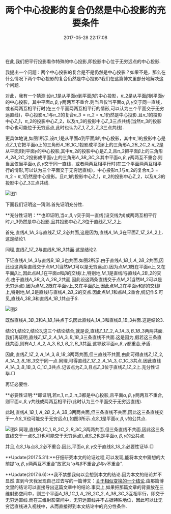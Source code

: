 ﻿---
title: 两个中心投影的复合仍然是中心投影的充要条件
date: 2017-05-28 22:17:08
categories:
- 数学
- 射影几何
tags:
- 中心投影

---
在此,我们把平行投影看作特殊的中心投影,即投影中心位于无穷远点的中心投影.

我提出一个问题：两个中心投影的复合是不是仍然是中心投影？如果不是，那么在什么情况下两个中心投影的复合仍然是中心投影?我们在这篇博文里部分地解决这个问题.


对此，我有一个猜测:设$\pi\_{1}$是从平面$\alpha$到平面$\beta$的中心投影，$\pi\_2$是从平面$\beta$到平面$\gamma$的中心投影，其中平面$\alpha,\beta,\gamma$两两互不重合.则当且仅当平面$\alpha,\beta,\gamma$交于同一直线，或者两两互相平行时(在三个平面两两互相平行的情形,可以认为三个平面交于无穷远直线)，中心投影$\pi\_{1}$与$\pi\_{2}$的复合$\pi\_{3}=\pi\_2\circ\pi\_{1}$仍然是中心投影.且$\pi\_{1}$的投影中心$Z\_{1}$，$\pi\_{2}$的投影中心$Z\_{2}$，以及$\pi\_{3}$的投影中心$Z\_3$三点共线(当然$\pi\_{3}$的投影中心也可能位于无穷远点,此时也认为$Z\_1,Z\_2,Z\_{3}$三点共线).


更具体地说,如图1所示,设$\pi\_{1}$是从平面$\alpha$到平面$\beta$的中心投影，其中$\pi\_1$的投影中心是点$Z\_1$,它把平面$\alpha$上的三角形$A\_1B\_1C\_1$投影成平面$\beta$上的三角形$A\_2B\_2C\_2$.$\pi\_{2}$是从平面$\beta$到平面$\gamma$的中心投影,其中$\pi\_2$的投影中心是$Z\_2$,且$\pi\_2$把平面$\beta$上的三角形$A\_2B\_2C\_2$投影成平面$\gamma$上的三角形$A\_3B\_3C\_3$.其中平面$\alpha,\beta,\gamma$两两互不重合.则当且仅当平面$\alpha,\beta,\gamma$交于同一直线，或者两两互相平行时(在三个平面两两互相平行的情形,可以认为三个平面交于无穷远直线)，中心投影$\pi\_{1}$与$\pi\_{2}$的复合$\pi\_{3}=\pi\_2\circ\pi\_{1}$仍然是中心投影。且$\pi\_{1}$的投影中心$Z\_{1}$，$\pi\_{2}$的投影中心$Z\_{2}$，以及$\pi\_{3}$的投影中心$Z\_{3}$三点共线.

![图1](/img/两个中心投影的复合仍然是中心投影的充要条件-1.png)

下面我们证明这一猜测.首先证明充分性.

**充分性证明：**也即证明,当$\alpha,\beta,\gamma$交于同一直线(设交线为$l$)或两两互相平行时,$\pi\_3$仍然是中心投影,且其投影中心$Z\_3$位于直线$Z\_1Z\_2$上.

首先,直线$A\_1A\_3$与直线$Z\_1Z\_2$必共面,这是因为,直线$A\_1A\_3$在平面$Z\_1Z\_2A\_2$上.这是结论1.

同理,直线$Z\_1Z\_2$与直线$B\_1B\_3$共面.这是结论2.


下证直线$A\_1A\_3$与直线$B\_1B\_3$也共面.如图2所示.由于直线$A\_1B\_1,A\_2B\_2$共面,因此设这两条直线交于点$M\_1$(当然$M\_1$可以是无穷远点).因为点$M\_1$既在平面$\alpha$上,又在平面$\beta$上,因此点$M\_1$在平面$\alpha$和$\beta$的交线$l$上,特别地,$M\_1$是直线$l$与直线$A\_2B\_2$的交点.由于直线$A\_3B\_3,A\_2B\_2$共面,因此设这两条直线交于点$M\_2$(当然$M\_2$可以是无穷远点).因为点$M\_2$既在平面$\gamma$上,又在平面$\beta$上,因此点$M\_2$在平面$\gamma$和$\beta$的交线$l$上,特别地,$M\_2$是直线$l$与直线$A\_2B\_2$的交点.因此点$M\_1$和点$M\_2$重合,统记作$S$.可见,直线$A\_3B\_3$和直线$A\_1B\_1$共点于$S$.

![图2](/img/两个中心投影的复合仍然是中心投影的充要条件-2.png)

既然直线$A\_3B\_{3}$和$A\_1B\_1$共点于$S$,因此直线$A\_1A\_3$和直线$B\_1B\_3$共面.这是结论3.

结论1,结论2,结论3,这三个结论结合,就是说,直线$Z\_1Z\_2,A\_1A\_3,B\_1B\_3$两两共面.我们再证明,直线$Z\_1Z\_2,A\_1A\_3,B\_1B\_3$三条直线不共面.这是因为,假若这三条直线共面,则有$A\_1,A\_2,A\_3,B\_1,B\_2,B\_3$共面,这导致平面$\alpha,\beta,\gamma$都重合,矛盾.

因此,直线$Z\_1Z\_2,A\_1A\_3,B\_1B\_3$两两共面,但三直线不共面,由此可得直线$Z\_1Z\_{2},A\_1A\_{3},B\_1B\_{3}$交于同一点.同理,可得直线$Z\_1Z\_{2},A\_{1}A\_{3},C\_{1}C\_{3}$共点.因此直线$A\_1A\_3,B\_1B\_{3},C\_{1}C\_{3}$共点.记该点为$Z\_{3}$,且点$Z\_3$位于直线$Z\_1Z\_2$上.充分性证毕.$\Box$

再证必要性.

**必要性证明:**即证明,若$\pi\_1,\pi\_2,\pi\_3$都是中心投影,且平面$\alpha,\beta,\gamma$两两互不重合,则平面$\alpha,\beta,\gamma$共线或两两互相平行(此时认为三个平面交于无穷远直线).

此时,直线$A\_1B\_1,A\_2B\_2,A\_3B\_3$两两共面,但三条直线不共面,因此这三条直线交于一点$S\_1$(也可能交于无穷远点),如图3所示.点$S\_1$是平面$\alpha,\beta,\gamma$的公共点.

![图3](/img/两个中心投影的复合仍然是中心投影的充要条件-3.png)
同理,直线$B\_1C\_1,B\_2C\_2,B\_3C\_3$两两共面,但三条直线不共面,因此这三条直线交于一点$S\_2$(也可能交于无穷远点),点$S\_2$也是平面$\alpha,\beta,\gamma$的公共点.

并且,点$S\_1$与点$S\_2$必不重合.因此,平面$\alpha,\beta,\gamma$交于直线$S\_1S\_2$.必要性证毕.$\Box$



**Update(2017.5.31):**仔细研究本文的论证过程,可以发现,能将本文中猜想的大前提“$\alpha,\beta,\gamma$两两互不重合”放宽为“$\alpha$与$\beta$不重合,$\beta$与$\gamma$不重合”.



**Update(2017.6.6):**我不禁想我何以会想到本文的结论.因为本文的结论并不显然.直到今天我发现自己过去写的一篇博文：[关于相似变换的一个结论](/2017/02/08/关于相似变换的一个结论/).由那篇博文里的结论可以直接导出这篇文章中的结论.事实上,如果把那篇文章的背景放在三维射影空间中，则三个平面$A\_1B\_1C\_1,A\_2B\_2C\_2,A\_3B\_3C\_3$互相平行，即交于无穷远直线.而在三维射影空间中，无穷远直线并不占据特殊地位，因此可以让无穷远直线进入视线中，从而直接得到本文结论中的充分性条件.

